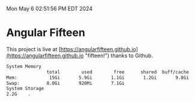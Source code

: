 Mon May  6 02:51:56 PM EDT 2024

# Angular Fifteen


This project is live at [https://angularfifteen.github.io](https://angularfifteen.github.io "fifteen!") thanks to Github.

```bash
System Memory
               total        used        free      shared  buff/cache   available
Mem:            15Gi       5.9Gi       1.1Gi       1.2Gi       9.8Gi       9.4Gi
Swap:          8.0Gi       920Mi       7.1Gi
System Storage
2.2G	.
```
```bash
